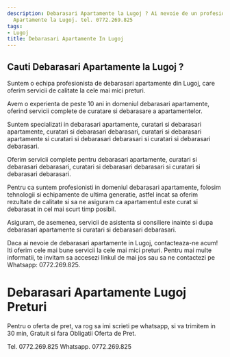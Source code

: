 ```yaml
---
description: Debarasari Apartamente la Lugoj ? Ai nevoie de un profesionist in Debarasari
  Apartamente la Lugoj. tel. 0772.269.825
tags:
- Lugoj
title: Debarasari Apartamente In Lugoj
---
```



## Cauti Debarasari Apartamente la Lugoj ?


Suntem o echipa profesionista de debarasari apartamente din Lugoj, care oferim servicii de calitate la cele mai mici preturi.

Avem o experienta de peste 10 ani in domeniul debarasari apartamente, oferind servicii complete de curatare si debarasare a apartamentelor.

Suntem specializati in debarasari apartamente, curatari si debarasari apartamente, curatari si debarasari debarasari, curatari si debarasari apartamente si curatari si debarasari debarasari si curatari si debarasari debarasari.

Oferim servicii complete pentru debarasari apartamente, curatari si debarasari debarasari, curatari si debarasari debarasari si curatari si debarasari debarasari.

Pentru ca suntem profesionisti in domeniul debarasari apartamente, folosim tehnologii si echipamente de ultima generatie, astfel incat sa oferim rezultate de calitate si sa ne asiguram ca apartamentul este curat si debarasat in cel mai scurt timp posibil.

Asiguram, de asemenea, servicii de asistenta si consiliere inainte si dupa debarasari apartamente si curatari si debarasari debarasari.

Daca ai nevoie de debarasari apartamente in Lugoj, contacteaza-ne acum! Iti oferim cele mai bune servicii la cele mai mici preturi. Pentru mai multe informatii, te invitam sa accesezi linkul de mai jos sau sa ne contactezi pe Whatsapp: 0772.269.825.

# Debarasari Apartamente Lugoj Preturi
Pentru o oferta de pret, va rog sa imi scrieti pe whatsapp, si va trimitem in 30 min, Gratuit si fara Obligatii Oferta de Pret.

Tel. 0772.269.825
Whatsapp. 0772.269.825